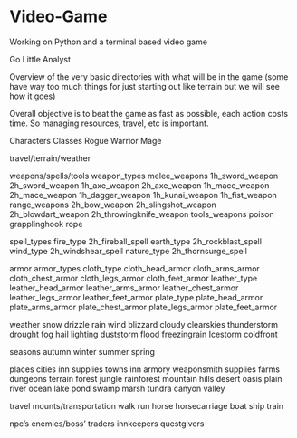 # Video-Game
Working on Python and a terminal based video game

Go Little Analyst

Overview of the very basic directories with what will be in the game (some have way too much things for just starting out like terrain but we will see how it goes) 


Overall objective is to beat the game as fast as possible, each action costs time. So managing resources, travel, etc is important. 


Characters
  Classes
    Rogue 
    Warrior
    Mage

travel/terrain/weather

weapons/spells/tools
  weapon_types
    melee_weapons
      1h_sword_weapon
      2h_sword_weapon
      1h_axe_weapon
      2h_axe_weapon
      1h_mace_weapon
      2h_mace_weapon
      1h_dagger_weapon
      1h_kunai_weapon
      1h_fist_weapon
    range_weapons
      2h_bow_weapon
      2h_slingshot_weapon
      2h_blowdart_weapon
      2h_throwingknife_weapon
    tools_weapons
      poison
      grapplinghook
      rope
      
  spell_types
    fire_type
      2h_fireball_spell
    earth_type
      2h_rockblast_spell
    wind_type
      2h_windshear_spell
    nature_type
      2h_thornsurge_spell

armor
  armor_types
    cloth_type
      cloth_head_armor
      cloth_arms_armor
      cloth_chest_armor
      cloth_legs_armor
      cloth_feet_armor
    leather_type
      leather_head_armor
      leather_arms_armor
      leather_chest_armor
      leather_legs_armor
      leather_feet_armor
    plate_type
      plate_head_armor
      plate_arms_armor
      plate_chest_armor
      plate_legs_armor
      plate_feet_armor

weather
  snow 
  drizzle
  rain
  wind 
  blizzard 
  cloudy
  clearskies
  thunderstorm
  drought
  fog
  hail 
  lighting 
  duststorm
  flood 
  freezingrain
  Icestorm
  coldfront

seasons
  autumn 
  winter
  summer 
  spring

places
  cities
    inn
    supplies 
  towns
    inn
    armory
    weaponsmith
    supplies 
  farms
  dungeons
  terrain
    forest
    jungle
    rainforest 
    mountain 
    hills
    desert 
    oasis 
    plain 
    river 
    ocean 
    lake 
    pond
    swamp
    marsh
    tundra
    canyon 
    valley 

travel
  mounts/transportation
    walk
    run
    horse
    horsecarriage 
    boat
    ship
    train

npc’s
  enemies/boss’
  traders
  innkeepers
  questgivers 
